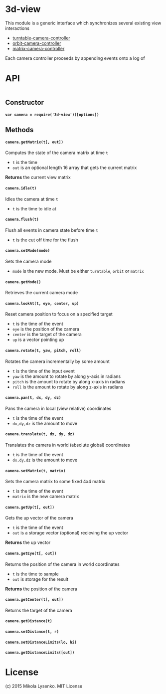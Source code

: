 3d-view
=======
This module is a generic interface which synchronizes several existing view interactions

* [turntable-camera-controller](https://github.com/mikolalysenko/turntable-camera-controller)
* [orbit-camera-controller](https://github.com/mikolalysenko/orbit-camera-controller)
* [matrix-camera-controller](https://github.com/mikolalysenko/orbit-camera-controller)

Each camera controller proceeds by appending events onto a log of 

# API

```javascript
```


## Constructor

#### `var camera = require('3d-view')([options])`

## Methods

#### `camera.getMatrix(t[, out])`
Computes the state of the camera matrix at time `t`

* `t` is the time 
* `out` is an optional length 16 array that gets the current matrix

**Returns** the current view matrix

#### `camera.idle(t)`
Idles the camera at time `t`

* `t` is the time to idle at

#### `camera.flush(t)`
Flush all events in camera state before time `t`

* `t` is the cut off time for the flush

#### `camera.setMode(mode)`
Sets the camera mode

* `mode` is the new mode.  Must be either `turntable`, `orbit` or `matrix`

#### `camera.getMode()`
Retrieves the current camera mode

#### `camera.lookAt(t, eye, center, up)`
Reset camera position to focus on a specified target

* `t` is the time of the event
* `eye` is the position of the camera
* `center` is the target of the camera
* `up` is a vector pointing up

#### `camera.rotate(t, yaw, pitch, roll)`
Rotates the camera incrementally by some amount

* `t` is the time of the input event
* `yaw` is the amount to rotate by along y-axis in radians
* `pitch` is the amount to rotate by along x-axis in radians
* `roll` is the amount to rotate by along z-axis in radians

#### `camera.pan(t, dx, dy, dz)`
Pans the camera in local (view relative) coordinates

* `t` is the time of the event
* `dx,dy,dz` is the amount to move

#### `camera.translate(t, dx, dy, dz)`
Translates the camera in world (absolute global) coordinates

* `t` is the time of the event
* `dx,dy,dz` is the amount to move

#### `camera.setMatrix(t, matrix)`
Sets the camera matrix to some fixed 4x4 matrix

* `t` is the time of the event
* `matrix` is the new camera matrix

#### `camera.getUp(t[, out])`
Gets the up vector of the camera

* `t` is the time of the event
* `out` is a storage vector (optional) recieving the up vector

**Returns** the up vector

#### `camera.getEye(t[, out])`
Returns the position of the camera in world coordinates

* `t` is the time to sample
* `out` is storage for the result

**Returns** the position of the camera

#### `camera.getCenter(t[, out])`
Returns the target of the camera

#### `camera.getDistance(t)`

#### `camera.setDistance(t, r)`

#### `camera.setDistanceLimits(lo, hi)`

#### `camera.getDistanceLimits([out])`

# License
(c) 2015 Mikola Lysenko. MIT License